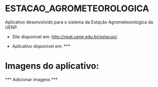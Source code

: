 # ESTACAO_AGROMETEOROLOGICA

Aplicativo desenvolvido para o sistema da Estação Agrometeorológica da UENP.

- Site disponível em: http://neat.uenp.edu.br/estacao/

- Aplicativo disponível em: ***

# Imagens do aplicativo:

*** Adicionar imagens ***
